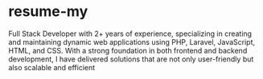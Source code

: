 # resume-my
Full Stack Developer with 2+ years of experience, specializing in creating and maintaining dynamic web applications using PHP, Laravel, JavaScript, HTML, and CSS. With a strong foundation in both frontend and backend development, I have delivered solutions that are not only user-friendly but also scalable and efficient
